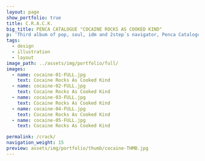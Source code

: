 ```yaml
---
layout: page
show_portfolio: true
title: C.R.A.C.K.
big_title: PENCA CATALOGUE "COCAINE ROCKS AS COOKED KIND"
p: 'Third album of pop, soul, idm and 2step´s navigator, Penca Catalogue. The storyline: the perfection of pop. The main topic: Kate Moss. Yes, it´s her, Always her.'
tags:
  - design
  - illustration
  - layout
image_path: ../assets/img/portfolio/full/
images:
  - name: cocaine-01-FULL.jpg
    text: Cocaine Rocks As Cooked Kind
  - name: cocaine-02-FULL.jpg
    text: Cocaine Rocks As Cooked Kind
  - name: cocaine-03-FULL.jpg
    text: Cocaine Rocks As Cooked Kind
  - name: cocaine-04-FULL.jpg
    text: Cocaine Rocks As Cooked Kind
  - name: cocaine-05-FULL.jpg
    text: Cocaine Rocks As Cooked Kind

permalink: /crack/
navigation_weight: 15
preview: assets/img/portfolio/thumb/cocaine-THMB.jpg
---
```


